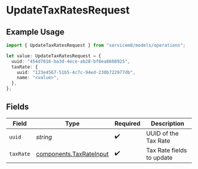 # UpdateTaxRatesRequest

## Example Usage

```typescript
import { UpdateTaxRatesRequest } from "servicem8/models/operations";

let value: UpdateTaxRatesRequest = {
  uuid: "454d7816-ba3d-4ece-ab28-bf8ea8608925",
  taxRate: {
    uuid: "123e4567-51b5-4c7c-94ed-230b722977db",
    name: "<value>",
  },
};
```

## Fields

| Field                                                              | Type                                                               | Required                                                           | Description                                                        |
| ------------------------------------------------------------------ | ------------------------------------------------------------------ | ------------------------------------------------------------------ | ------------------------------------------------------------------ |
| `uuid`                                                             | *string*                                                           | :heavy_check_mark:                                                 | UUID of the Tax Rate                                               |
| `taxRate`                                                          | [components.TaxRateInput](../../models/components/taxrateinput.md) | :heavy_check_mark:                                                 | Tax Rate fields to update                                          |